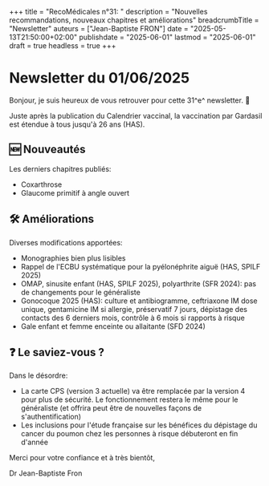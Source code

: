 +++
title = "RecoMédicales n°31: "
description = "Nouvelles recommandations, nouveaux chapitres et améliorations"
breadcrumbTitle = "Newsletter"
auteurs = ["Jean-Baptiste FRON"]
date = "2025-05-13T21:50:00+02:00"
publishdate = "2025-06-01"
lastmod = "2025-06-01"
draft = true
headless = true
+++

# Newsletter du 01/06/2025

Bonjour, je suis heureux de vous retrouver pour cette 31^e^ newsletter. 📰

Juste après la publication du Calendrier vaccinal, la vaccination par Gardasil est étendue à tous jusqu'à 26 ans (HAS).

## 🆕 Nouveautés

Les derniers chapitres publiés:

- Coxarthrose
- Glaucome primitif à angle ouvert

## 🛠️ Améliorations

Diverses modifications apportées:

- Monographies bien plus lisibles
- Rappel de l'ECBU systématique pour la pyélonéphrite aiguë (HAS, SPILF 2025)
- OMAP, sinusite enfant (HAS, SPILF 2025), polyarthrite (SFR 2024): pas de changements pour le généraliste
- Gonocoque 2025 (HAS): culture et antibiogramme, ceftriaxone IM dose unique, gentamicine IM si allergie, préservatif 7 jours, dépistage des contacts des 6 derniers mois, contrôle à 6 mois si rapports à risque
- Gale enfant et femme enceinte ou allaitante (SFD 2024)

## ❓ Le saviez-vous ?

Dans le désordre:

- La carte CPS (version 3 actuelle) va être remplacée par la version 4 pour plus de sécurité. Le fonctionnement restera le même pour le généraliste (et offrira peut être de nouvelles façons de s'authentification)
- Les inclusions pour l'étude française sur les bénéfices du dépistage du cancer du poumon chez les personnes à risque débuteront en fin d'année

Merci pour votre confiance et à très bientôt,

Dr Jean-Baptiste Fron
